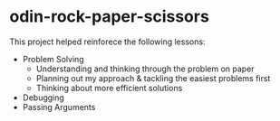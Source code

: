# odin-rock-paper-scissors

This project helped reinforece the following lessons:

- Problem Solving
  - Understanding and thinking through the problem on paper
  - Planning out my approach & tackling the easiest problems first
  - Thinking about more efficient solutions
- Debugging
- Passing Arguments

